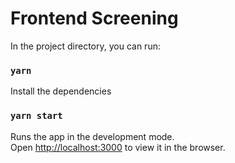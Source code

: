 # Frontend Screening

In the project directory, you can run:

### `yarn`
Install the dependencies

### `yarn start`

Runs the app in the development mode.\
Open [http://localhost:3000](http://localhost:3000) to view it in the browser.